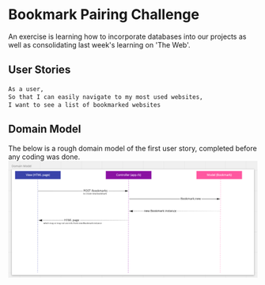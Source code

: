 # Bookmark Pairing Challenge
An exercise is learning how to incorporate databases into our projects as well as consolidating last week's learning on 'The Web'.

## User Stories
```
As a user,
So that I can easily navigate to my most used websites,
I want to see a list of bookmarked websites
```
## Domain Model
The below is a rough domain model of the first user story, completed before any coding was done.
![A screenshot of the domain model for the first user story](./assets/Model.png)